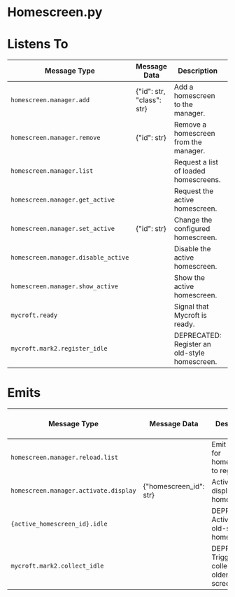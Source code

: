 # Homescreen.py

# Listens To

| Message Type                        | Message Data              | Description                                   | Response Type(s)                         |
|-------------------------------------|---------------------------|-----------------------------------------------|------------------------------------------|
| `homescreen.manager.add`            | {"id": str, "class": str} | Add a homescreen to the manager.              |                                          |
| `homescreen.manager.remove`         | {"id": str}               | Remove a homescreen from the manager.         |                                          |
| `homescreen.manager.list`           |                           | Request a list of loaded homescreens.         | `homescreen.manager.list.response`       |
| `homescreen.manager.get_active`     |                           | Request the active homescreen.                | `homescreen.manager.get_active.response` |
| `homescreen.manager.set_active`     | {"id": str}               | Change the configured homescreen.             |                                          |
| `homescreen.manager.disable_active` |                           | Disable the active homescreen.                |                                          |
| `homescreen.manager.show_active`    |                           | Show the active homescreen.                   |                                          |
| `mycroft.ready`                     |                           | Signal that Mycroft is ready.                 | `homescreen.manager.show_active`         |
| `mycroft.mark2.register_idle`       |                           | DEPRECATED: Register an old-style homescreen. |                                          |

# Emits

| Message Type                          | Message Data           | Description                                              | In Response to |
|---------------------------------------|------------------------|----------------------------------------------------------|----------------|
| `homescreen.manager.reload.list`      |                        | Emit a request for homescreens to register.              |                |
| `homescreen.manager.activate.display` | {"homescreen_id": str} | Activate and display a homescreen.                       |                |
| `{active_homescreen_id}.idle`         |                        | DEPRECATED: Activate an old-style homescreen.            |                |
| `mycroft.mark2.collect_idle`          |                        | DEPRECATED: Trigger collection of older resting screens. |                |

